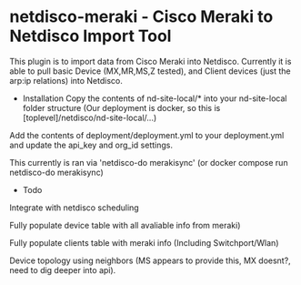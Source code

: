 # netdisco-meraki - Cisco Meraki to Netdisco Import Tool
This plugin is to import data from Cisco Meraki into Netdisco. Currently it is able to pull basic Device (MX,MR,MS,Z tested), and Client devices (just the arp:ip relations) into Netdisco. 

- Installation
Copy the contents of nd-site-local/* into your nd-site-local folder structure (Our deployment is docker, so this is [toplevel]/netdisco/nd-site-local/...)

Add the contents of deployment/deployment.yml to your deployment.yml and update the api_key and org_id settings.

This currently is ran via 'netdisco-do merakisync' (or docker compose run netdisco-do merakisync)


- Todo

Integrate with netdisco scheduling

Fully populate device table with all avaliable info from meraki)

Fully populate clients table with meraki info (Including Switchport/Wlan)

Device topology using neighbors (MS appears to provide this, MX doesnt?, need to dig deeper into api).


